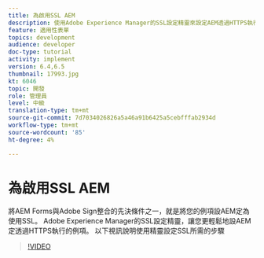 ```yaml
---
title: 為啟用SSL AEM
description: 使用Adobe Experience Manager的SSL設定精靈來設定AEM透過HTTPS執行的例項。
feature: 適用性表單
topics: development
audience: developer
doc-type: tutorial
activity: implement
version: 6.4,6.5
thumbnail: 17993.jpg
kt: 6046
topic: 開發
role: 管理員
level: 中級
translation-type: tm+mt
source-git-commit: 7d7034026826a5a46a91b6425a5cebfffab2934d
workflow-type: tm+mt
source-wordcount: '85'
ht-degree: 4%

---
```



# 為啟用SSL AEM

將AEM Forms與Adobe Sign整合的先決條件之一，就是將您的例項設AEM定為使用SSL。 Adobe Experience Manager的SSL設定精靈，讓您更輕鬆地設AEM定透過HTTPS執行的例項。
以下視訊說明使用精靈設定SSL所需的步驟

>[!VIDEO](https://video.tv.adobe.com/v/17993/?quality=9&learn=on)